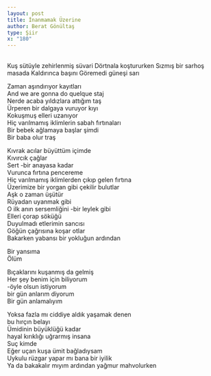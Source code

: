 ```yaml
---
layout: post
title: İnanmamak Üzerine
author: Berat Gönültaş
type: Şiir
x: "180"
---
```

<br/>
Kuş sütüyle zehirlenmiş süvari  
Dörtnala koştururken  
Sızmış bir sarhoş masada  
Kaldırınca başını  
Göremedi güneşi sarı  

Zaman aşındırıyor kayıtları  
And we are gonna do quelque staj  
Nerde acaba yıldızlara attığım taş  
Ürperen bir dalgaya vuruyor kıyı  
Kokuşmuş elleri uzanıyor  
Hiç varılmamış iklimlerin sabah fırtınaları  
Bir bebek ağlamaya başlar şimdi  
Bir baba olur traş  

Kıvrak acılar büyüttüm içimde  
Kıvırcık çağlar  
Sert -bir anayasa kadar  
Vurunca fırtına pencereme  
Hiç varılmamış iklimlerden çıkıp gelen fırtına  
Üzerimize bir yorgan gibi çekilir bulutlar  
Aşk o zaman üşütür  
Rüyadan uyanmak gibi  
O ilk anın sersemliğini -bir leylek gibi  
Elleri çorap söküğü  
Duyulmadı etlerimin sancısı  
Göğün çağrısına koşar otlar  
Bakarken yabansı bir yokluğun ardından  

Bir yansıma  
Ölüm  

Bıçaklarını kuşanmış da gelmiş  
Her şey benim için biliyorum  
-öyle olsun istiyorum  
bir gün anlarım diyorum  
Bir gün anlamalıyım  

Yoksa fazla mı ciddiye aldık yaşamak denen  
bu hırçın belayı  
Ümidinin büyüklüğü kadar  
hayal kırıklığı uğrarmış insana  
Suç kimde  
Eğer uçan kuşa ümit bağladıysam  
Uykulu rüzgar yapar mı bana bir iyilik  
Ya da bakakalır mıyım ardından yağmur mahvolurken  
